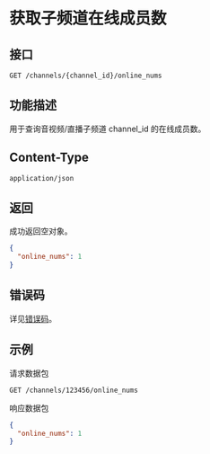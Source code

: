 # 获取子频道在线成员数

## 接口

```http
GET /channels/{channel_id}/online_nums
```

## 功能描述

用于查询音视频/直播子频道 channel_id 的在线成员数。

## Content-Type

```http
application/json
```

## 返回
成功返回空对象。

```json
{
  "online_nums": 1
}
```
## 错误码

详见[错误码](../../../openapi/error/error.md)。

## 示例

请求数据包

```http
GET /channels/123456/online_nums
```

响应数据包
```json
{
  "online_nums": 1
}
```
